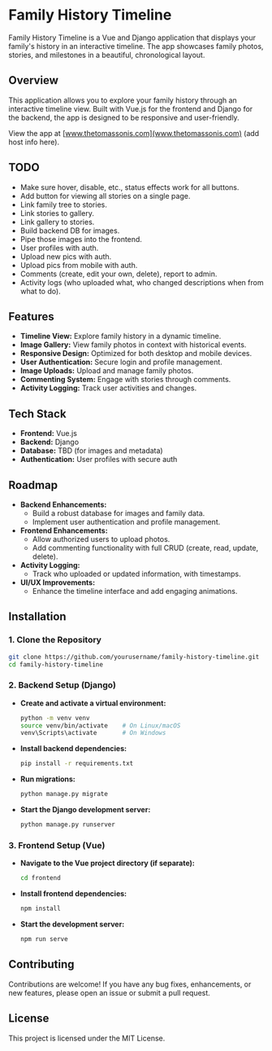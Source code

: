 # Family History Timeline

Family History Timeline is a Vue and Django application that displays your family's history in an interactive timeline. The app showcases family photos, stories, and milestones in a beautiful, chronological layout.

## Overview

This application allows you to explore your family history through an interactive timeline view. Built with Vue.js for the frontend and Django for the backend, the app is designed to be responsive and user-friendly.

View the app at [www.thetomassonis.com](www.thetomassonis.com) (add host info here).

## TODO

- Make sure hover, disable, etc., status effects work for all buttons.
- Add button for viewing all stories on a single page.
- Link family tree to stories.
- Link stories to gallery.
- Link gallery to stories.
- Build backend DB for images.
- Pipe those images into the frontend.
- User profiles with auth.
- Upload new pics with auth.
- Upload pics from mobile with auth.
- Comments (create, edit your own, delete), report to admin.
- Activity logs (who uploaded what, who changed descriptions when from what to do).

## Features

- **Timeline View:** Explore family history in a dynamic timeline.
- **Image Gallery:** View family photos in context with historical events.
- **Responsive Design:** Optimized for both desktop and mobile devices.
- **User Authentication:** Secure login and profile management.
- **Image Uploads:** Upload and manage family photos.
- **Commenting System:** Engage with stories through comments.
- **Activity Logging:** Track user activities and changes.

## Tech Stack

- **Frontend:** Vue.js
- **Backend:** Django
- **Database:** TBD (for images and metadata)
- **Authentication:** User profiles with secure auth

## Roadmap

- **Backend Enhancements:**
  - Build a robust database for images and family data.
  - Implement user authentication and profile management.
- **Frontend Enhancements:**
  - Allow authorized users to upload photos.
  - Add commenting functionality with full CRUD (create, read, update, delete).
- **Activity Logging:**
  - Track who uploaded or updated information, with timestamps.
- **UI/UX Improvements:**
  - Enhance the timeline interface and add engaging animations.

## Installation

### 1. Clone the Repository

```bash
git clone https://github.com/yourusername/family-history-timeline.git
cd family-history-timeline
```

### 2. Backend Setup (Django)

- **Create and activate a virtual environment:**

  ```bash
  python -m venv venv
  source venv/bin/activate    # On Linux/macOS
  venv\Scripts\activate       # On Windows
  ```

- **Install backend dependencies:**

  ```bash
  pip install -r requirements.txt
  ```

- **Run migrations:**

  ```bash
  python manage.py migrate
  ```

- **Start the Django development server:**

  ```bash
  python manage.py runserver
  ```

### 3. Frontend Setup (Vue)

- **Navigate to the Vue project directory (if separate):**

  ```bash
  cd frontend
  ```

- **Install frontend dependencies:**

  ```bash
  npm install
  ```

- **Start the development server:**

  ```bash
  npm run serve
  ```

## Contributing

Contributions are welcome! If you have any bug fixes, enhancements, or new features, please open an issue or submit a pull request.

## License

This project is licensed under the MIT License.